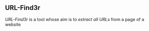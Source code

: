 URL-Find3r
----
*URL-Find3r* is a tool whose aim is to *extract all URLs* from a page of a website


